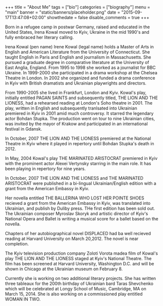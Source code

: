 +++
title = "About Me"
tags = ["bio"]
categories = ["biography"]
menu = "main"
banner = "static/banners/placeholder.png"
date = "2015-09-17T13:47:08+02:00"
showthedate = false
disable_comments = true
+++


Born in a refugee camp in postwar Germany, raised and educated in the United States, Irena Kowal moved to Kyiv, Ukraine in the mid 1990's and fully embraced her literary calling. 

Irena Kowal (pen name) Irene Kowal (legal name) holds a Master of Arts in English and American Literature from the University of Connecticut. She taught English in Paris and English and journalism in Massachusetts. She pursued a graduate degree in comparative literature at the University of East Anglia, England. From 1995 to 1998 she worked as a journalist for BBC Ukraine. In 1999-2000 she participated in a drama workshop at the Chelsea Theatre in London. In 2002 she organized and funded a drama conference in Kyiv with British dramatists and Ukrainian playwrights and directors. 

From 1990-2005 she lived in Frankfurt, London and Kyiv. Kowal's play, initially entitled PAGAN SAINTS and subsequently titled, THE LION AND THE LIONESS, had a rehearsed reading at London's Soho theatre in 2001. The play, written in English and subsequently tranlsated into Ukrainian premiered in Kyiv in 2001 amid much controversy. It starred the legendary actor Bohdan Stupka. The production went on tour to nine Ukrainian cities, was invited by the mayor of Krakow and participated in an international festival in Gdansk. 

In October, 2007 THE LION AND THE LIONESS premiered at the National Theatre in Kyiv where it played in repertory until Bohdan Stupka's death in 2012. 

In May, 2004 Kowal's play THE MARINATED ARISTOCRAT premiered in Kyiv with the prominent actor Alexei Vertynsky starring in the main role. It has been playing in repertory for nine years.

In October, 2007 THE LION AND THE LIONESS and THE MARINATED ARISTOCRAT were published in a bi-lingual Ukrainian/English edition with a grant from the American Embassy in Kyiv. 

Her novella entitled THE BALLERINA WHO LOST HER POINTE SHOES recieved a grant from the American Embassy in Kyiv, was translated into Ukrainian, and publish by Duliby press. THe first edition has been sold out. The Ukrainian composer Myroslav Skoryk and artistic director of Kyiv's National Opera and Ballet is writing a musical score for a ballet based on the novella. 

Chapters of her autobiographical novel DISPLACED had ba well recieved reading at Harvard University on March 20,2012. The novel is near completion. 

The Kyiv television production company Zoloti Vorota madea film of Kowal's play THE LION AND THE LIONESS staged at Kyiv's National Theatre. The film has been screened at Harvard University, Washington D.C. and will be shown in Chicago at the Ukrainian museum on February 8. 

Currently she is working on two additional literary projects. She has written three tableaux for the 200th birthday of Ukrainian bard Taras Shevchenko which will be celebrated at Longy School of Music, Cambridge, MA on March 15, 2014. She is also working on a commissioned play entitled WOMAN IN TWO.

